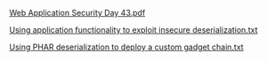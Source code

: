 [Web Application Security Day 43.pdf](https://github.com/fengsujie/Web-Application-Security-Day-43/files/9747187/Web.Application.Security.Day.43.pdf)



[Using application functionality to exploit insecure deserialization.txt](https://github.com/fengsujie/Web-Application-Security-Day-43/files/9747191/Using.application.functionality.to.exploit.insecure.deserialization.txt)




[Using PHAR deserialization to deploy a custom gadget chain.txt](https://github.com/fengsujie/Web-Application-Security-Day-43/files/9747193/Using.PHAR.deserialization.to.deploy.a.custom.gadget.chain.txt)
